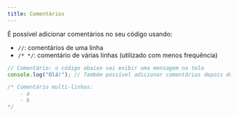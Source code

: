 ```yaml
---
title: Comentários
---
```


É possível adicionar comentários no seu código usando:

-   `//`: comentários de uma linha
-   `/* */`: comentário de várias linhas (utilizado com menos frequência)

```javascript
// Comentário: o código abaixo vai exibir uma mensagem na tela
console.log("Olá!"); // Também possível adicionar comentários depois do código

/* Comentário multi-linhas:
    - a
    - b
*/
```
